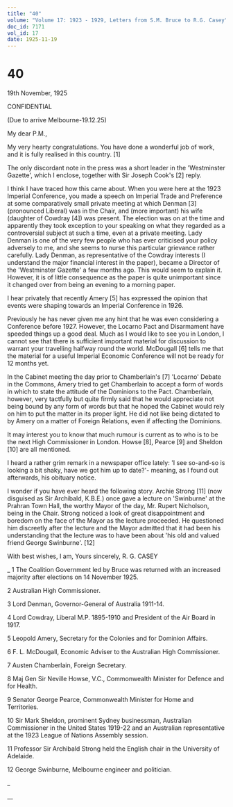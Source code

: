 ```yaml
---
title: "40"
volume: "Volume 17: 1923 - 1929, Letters from S.M. Bruce to R.G. Casey"
doc_id: 7171
vol_id: 17
date: 1925-11-19
---
```


# 40

19th November, 1925

CONFIDENTIAL

(Due to arrive Melbourne-19.12.25)

My dear P.M.,

My very hearty congratulations. You have done a wonderful job of work, and it is fully realised in this country. [1]

The only discordant note in the press was a short leader in the 'Westminster Gazette', which I enclose, together with Sir Joseph Cook's [2] reply.

I think I have traced how this came about. When you were here at the 1923 Imperial Conference, you made a speech on Imperial Trade and Preference at some comparatively small private meeting at which Denman [3] (pronounced Liberal) was in the Chair, and (more important) his wife (daughter of Cowdray [4]) was present. The election was on at the time and apparently they took exception to your speaking on what they regarded as a controversial subject at such a time, even at a private meeting. Lady Denman is one of the very few people who has ever criticised your policy adversely to me, and she seems to nurse this particular grievance rather carefully. Lady Denman, as representative of the Cowdray interests (I understand the major financial interest in the paper), became a Director of the 'Westminster Gazette' a few months ago. This would seem to explain it. However, it is of little consequence as the paper is quite unimportant since it changed over from being an evening to a morning paper.

I hear privately that recently Amery [5] has expressed the opinion that events were shaping towards an Imperial Conference in 1926.

Previously he has never given me any hint that he was even considering a Conference before 1927. However, the Locarno Pact and Disarmament have speeded things up a good deal. Much as I would like to see you in London, I cannot see that there is sufficient important material for discussion to warrant your travelling halfway round the world. McDougall [6] tells me that the material for a useful Imperial Economic Conference will not be ready for 12 months yet.

In the Cabinet meeting the day prior to Chamberlain's [7] 'Locarno' Debate in the Commons, Amery tried to get Chamberlain to accept a form of words in which to state the attitude of the Dominions to the Pact. Chamberlain, however, very tactfully but quite firmly said that he would appreciate not being bound by any form of words but that he hoped the Cabinet would rely on him to put the matter in its proper light. He did not like being dictated to by Amery on a matter of Foreign Relations, even if affecting the Dominions.

It may interest you to know that much rumour is current as to who is to be the next High Commissioner in London. Howse [8], Pearce [9] and Sheldon [10] are all mentioned.

I heard a rather grim remark in a newspaper office lately: 'I see so-and-so is looking a bit shaky, have we got him up to date?'- meaning, as I found out afterwards, his obituary notice.

I wonder if you have ever heard the following story. Archie Strong [11] (now disguised as Sir Archibald, K.B.E.) once gave a lecture on 'Swinburne' at the Prahran Town Hall, the worthy Mayor of the day, Mr. Rupert Nicholson, being in the Chair. Strong noticed a look of great disappointment and boredom on the face of the Mayor as the lecture proceeded. He questioned him discreetly after the lecture and the Mayor admitted that it had been his understanding that the lecture was to have been about 'his old and valued friend George Swinburne'. [12]

With best wishes, I am, Yours sincerely, R. G. CASEY 

_ 1 The Coalition Government led by Bruce was returned with an increased majority after elections on 14 November 1925.

2 Australian High Commissioner.

3 Lord Denman, Governor-General of Australia 1911-14.

4 Lord Cowdray, Liberal M.P. 1895-1910 and President of the Air Board in 1917.

5 Leopold Amery, Secretary for the Colonies and for Dominion Affairs.

6 F. L. McDougall, Economic Adviser to the Australian High Commissioner.

7 Austen Chamberlain, Foreign Secretary.

8 Maj Gen Sir Neville Howse, V.C., Commonwealth Minister for Defence and for Health.

9 Senator George Pearce, Commonwealth Minister for Home and Territories.

10 Sir Mark Sheldon, prominent Sydney businessman, Australian Commissioner in the United States 1919-22 and an Australian representative at the 1923 League of Nations Assembly session.

11 Professor Sir Archibald Strong held the English chair in the University of Adelaide.

12 George Swinburne, Melbourne engineer and politician.

_

__
